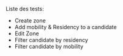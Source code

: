 Liste des tests:
- Create zone
- Add mobility & Residency to a candidate
- Edit Zone
- Filter candidate by residency 
- Filter candidate by mobility